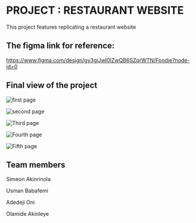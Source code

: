 # PROJECT : RESTAURANT WEBSITE
This project features replicating a restaurant website

## The figma link for reference:

https://www.figma.com/design/gy3gjJwI0IZwQB6SZqrWTN/Foodie?node-id=0



## Final view of the project
![first page](https://github.com/user-attachments/assets/3bfe6065-d7e5-4ec1-a459-f8f8bc3f61a1)

![second page](https://github.com/user-attachments/assets/7a524949-8c46-405f-98af-1417837af35c)

![Third page](https://github.com/user-attachments/assets/42338308-4d67-4345-a24c-7bf8d000ade5)

![Fourth page](https://github.com/user-attachments/assets/9baae73d-56cf-47a6-873e-72742e4005af)

![Fifth page](https://github.com/user-attachments/assets/3f9cb847-0a9d-4986-a2b7-29ddc0cddc90)




## Team members

Simeon Akinrinola

Usman Babafemi

Adedeji Oni

Olamide Akinleye






